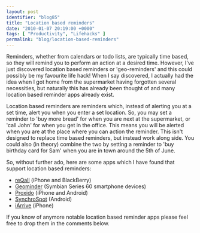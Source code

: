 ```yaml
---
layout: post
identifier: "blog85"
title: "Location based reminders"
date: "2010-01-07 20:19:00 +0000"
tags: [ "Productivity", "Lifehacks" ]
permalink: "blog/location-based-reminders"
---
```

Reminders, whether from calendars or todo lists, are typically time based, so they will remind you to perform an action at a desired time. However, I've just discovered location based reminders or 'geo-reminders' and this could possibly be my favourite life hack! When I say discovered, I actually had the idea when I got home from the supermarket having forgotten several necessities, but naturally this has already been thought of and many location based reminder apps already exist.

<!--more-->

Location based reminders are reminders which, instead of alerting you at a set time, alert you when you enter a set location. So, you may set a reminder to 'buy more bread' for when you are next at the supermarket, or 'call John' for when you get in the office. This means you will be alerted when you are at the place where you can action the reminder. This isn't designed to replace time based reminders, but instead work along side. You could also (in theory) combine the two by setting a reminder to 'buy birthday card for Sam' when you are in town around the 5th of June.

So, without further ado, here are some apps which I have found that support location based reminders:

* [reQall](http://www.reqall.com/about/remember_when_im_there) (iPhone and BlackBerry)
* [Geominder](http://ludimate.com/products/geominder/) (Symbian Series 60 smartphone devices)
* [Proxido](http://www.hollowire.com/proxido/) (iPhone and Android)
* [SynchroSpot](http://www.synchrospot.com/) (Android)
* [iArrive](http://itunes.apple.com/us/app/iarrive/id446651590?mt=8#) (iPhone)

If you know of anymore notable location based reminder apps please feel free to drop them in the comments below.